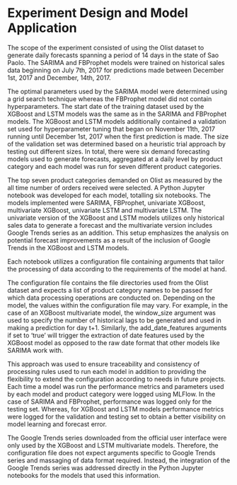 # Experiment Design and Model Application 

The scope of the experiment consisted of using the Olist dataset to generate daily forecasts spanning a period of 14 days in the state of Sao Paolo. The SARIMA and FBProphet models were trained on historical sales data beginning on July 7th, 2017 for predictions made between December 1st, 2017 and December, 14th, 2017. 

The optimal parameters used by the SARIMA model were determined using a grid search technique whereas the FBProphet model did not contain hyperparameters. The start date of the training dataset used by the XGBoost and LSTM models was the same as in the SARIMA and FBProphet models. The XGBoost and LSTM models additionally contained a validation set used for hyperparameter tuning that began on November 11th, 2017 running until December 1st, 2017 when the first prediction is made. The size of the validation set was determined based on a heuristic trial approach by testing out different sizes. In total, there were six demand forecasting models used to generate forecasts, aggregated at a daily level by product category and each model was run for seven different product categories. 

The top seven product categories demanded on Olist as measured by the all time number of orders received were selected. A Python Jupyter notebook was developed for each model, totalling six notebooks. The models implemented were SARIMA, FBProphet, univariate XGBoost, multivariate XGBoost, univariate LSTM and multivariate LSTM. The univariate version of the XGBoost and LSTM models utilizes only historical sales data to generate a forecast and the multivariate version includes Google Trends series as an addition. This setup emphasizes the analysis on potential forecast improvements as a result of the inclusion of Google Trends in the XGBoost and LSTM models. 

Each notebook utilizes a configuration file containing arguments that tailor the processing of data according to the requirements of the model at hand.

The configuration file contains the file directories used from the Olist dataset and expects a list of product category names to be passed for which data processing operations are conducted on. Depending on the model, the values within the configuration file may vary. For example, in the case of an XGBoost multivariate model, the window_size argument was used to specify the number of historical lags to be generated and used in making a prediction for day t+1. Similarly, the add_date_features arguments if set to ‘true’ will trigger the extraction of date features used by the XGBoost model as opposed to the raw date format that other models like SARIMA work with. 

This approach was used to ensure traceability and consistency of processing rules used to run each model in addition to providing the flexibility to extend the configuration according to needs in future projects. Each time a model was run the performance metrics and parameters used by each model and product category were logged using MLFlow. In the case of SARIMA and FBProphet, performance was logged only for the testing set. Whereas, for XGBoost and LSTM models performance metrics were logged for the validation and testing set to obtain a better visibility on model learning and forecast error. 

The Google Trends series downloaded from the official user interface were only used by the XGBoost and LSTM multivariate models. Therefore, the configuration file does not expect arguments specific to Google Trends series and massaging of data format required. Instead, the integration of the Google Trends series was addressed directly in the Python Jupyter notebooks for the models that used this information.

